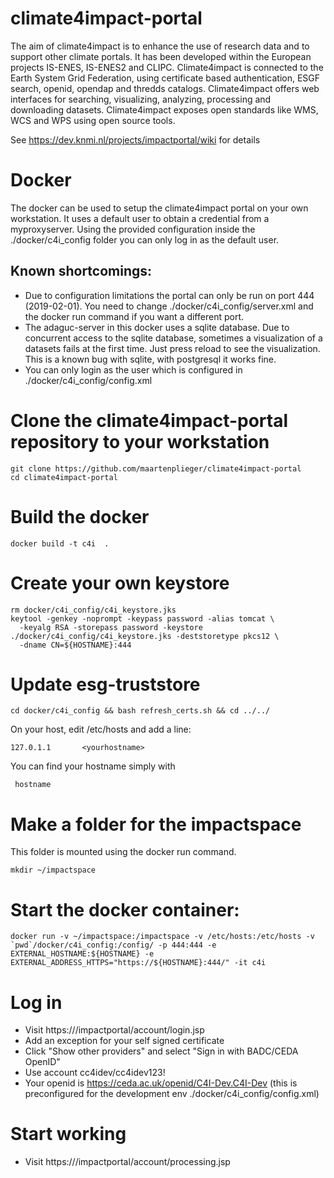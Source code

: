 # climate4impact-portal
The aim of climate4impact is to enhance the use of research data and to support other climate portals. It has been developed within the European projects IS-ENES, IS-ENES2 and CLIPC. Climate4impact is connected to the Earth System Grid Federation, using certificate based authentication, ESGF search, openid, opendap and thredds catalogs. Climate4impact offers web interfaces for searching, visualizing, analyzing, processing and downloading datasets.  Climate4impact exposes open standards like WMS, WCS and WPS using open source tools.

See https://dev.knmi.nl/projects/impactportal/wiki for details


# Docker

The docker can be used to setup the climate4impact portal on your own workstation. It uses a default user to obtain a credential from a myproxyserver. Using the provided configuration inside the ./docker/c4i_config folder you can only log in as the default user.

## Known shortcomings:
- Due to configuration limitations the portal can only be run on port 444 (2019-02-01). You need to change ./docker/c4i_config/server.xml and the docker run command if you want a different port.
- The adaguc-server in this docker uses a sqlite database. Due to concurrent access to the sqlite database, sometimes a visualization of a datasets fails at the first time. Just press reload to see the visualization. This is a known bug with sqlite, with postgresql it works fine.
- You can only login as the user which is configured in ./docker/c4i_config/config.xml

# Clone the climate4impact-portal repository to your workstation
```
git clone https://github.com/maartenplieger/climate4impact-portal
cd climate4impact-portal
```
# Build the docker
```
docker build -t c4i  .
```
# Create your own keystore
```
rm docker/c4i_config/c4i_keystore.jks
keytool -genkey -noprompt -keypass password -alias tomcat \
  -keyalg RSA -storepass password -keystore ./docker/c4i_config/c4i_keystore.jks -deststoretype pkcs12 \
  -dname CN=${HOSTNAME}:444
 ```
# Update esg-truststore
```
cd docker/c4i_config && bash refresh_certs.sh && cd ../../
```

On your host, edit /etc/hosts and add a line:
```
127.0.1.1       <yourhostname>
```
You can find your hostname simply with
```
 hostname
 ```

# Make a folder for the impactspace 

This folder is mounted using the docker run command.
```
mkdir ~/impactspace
```

# Start the docker container:
```
docker run -v ~/impactspace:/impactspace -v /etc/hosts:/etc/hosts -v `pwd`/docker/c4i_config:/config/ -p 444:444 -e EXTERNAL_HOSTNAME:${HOSTNAME} -e EXTERNAL_ADDRESS_HTTPS="https://${HOSTNAME}:444/" -it c4i
```
# Log in
* Visit https://<yourhostname>/impactportal/account/login.jsp
* Add an exception for your self signed certificate
* Click "Show other providers" and select "Sign in with BADC/CEDA OpenID"
* Use account cc4idev/cc4idev123!
* Your openid is https://ceda.ac.uk/openid/C4I-Dev.C4I-Dev (this is preconfigured for the development env ./docker/c4i_config/config.xml)

# Start working
* Visit https://<yourhostname>/impactportal/account/processing.jsp

